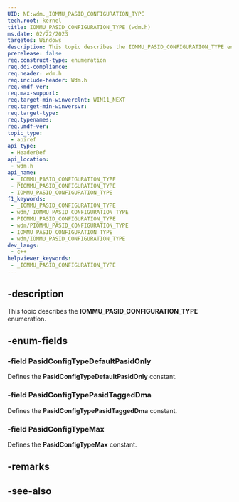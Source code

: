 ```yaml
---
UID: NE:wdm._IOMMU_PASID_CONFIGURATION_TYPE
tech.root: kernel
title: IOMMU_PASID_CONFIGURATION_TYPE (wdm.h)
ms.date: 02/22/2023
targetos: Windows
description: This topic describes the IOMMU_PASID_CONFIGURATION_TYPE enumeration.
prerelease: false
req.construct-type: enumeration
req.ddi-compliance: 
req.header: wdm.h
req.include-header: Wdm.h
req.kmdf-ver: 
req.max-support: 
req.target-min-winverclnt: WIN11_NEXT
req.target-min-winversvr: 
req.target-type: 
req.typenames: 
req.umdf-ver: 
topic_type:
 - apiref
api_type:
 - HeaderDef
api_location:
 - wdm.h
api_name:
 - _IOMMU_PASID_CONFIGURATION_TYPE
 - PIOMMU_PASID_CONFIGURATION_TYPE
 - IOMMU_PASID_CONFIGURATION_TYPE
f1_keywords:
 - _IOMMU_PASID_CONFIGURATION_TYPE
 - wdm/_IOMMU_PASID_CONFIGURATION_TYPE
 - PIOMMU_PASID_CONFIGURATION_TYPE
 - wdm/PIOMMU_PASID_CONFIGURATION_TYPE
 - IOMMU_PASID_CONFIGURATION_TYPE
 - wdm/IOMMU_PASID_CONFIGURATION_TYPE
dev_langs:
 - c++
helpviewer_keywords:
 - _IOMMU_PASID_CONFIGURATION_TYPE
---
```


## -description

This topic describes the **IOMMU_PASID_CONFIGURATION_TYPE** enumeration.

## -enum-fields

### -field PasidConfigTypeDefaultPasidOnly

Defines the **PasidConfigTypeDefaultPasidOnly** constant.

### -field PasidConfigTypePasidTaggedDma

Defines the **PasidConfigTypePasidTaggedDma** constant.

### -field PasidConfigTypeMax

Defines the **PasidConfigTypeMax** constant.

## -remarks

## -see-also
